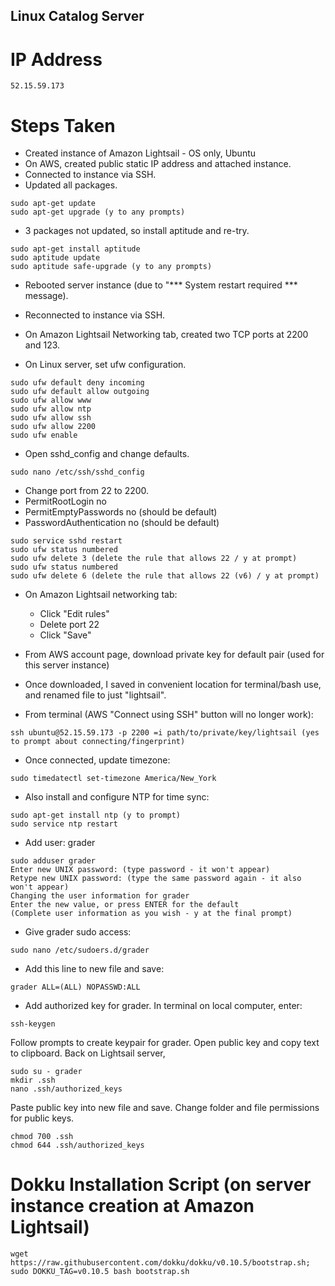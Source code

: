 ## Linux Catalog Server

# IP Address
```
52.15.59.173
```

# Steps Taken
- Created instance of Amazon Lightsail - OS only, Ubuntu
- On AWS, created public static IP address and attached instance.
- Connected to instance via SSH.
- Updated all packages.
```
sudo apt-get update
sudo apt-get upgrade (y to any prompts)
```
- 3 packages not updated, so install aptitude and re-try.
```
sudo apt-get install aptitude
sudo aptitude update
sudo aptitude safe-upgrade (y to any prompts)
```
- Rebooted server instance (due to "*** System restart required *** message).
- Reconnected to instance via SSH.

- On Amazon Lightsail Networking tab, created two TCP ports at 2200 and 123.
- On Linux server, set ufw configuration.
```
sudo ufw default deny incoming
sudo ufw default allow outgoing
sudo ufw allow www
sudo ufw allow ntp
sudo ufw allow ssh
sudo ufw allow 2200
sudo ufw enable
```
- Open sshd_config and change defaults.
```
sudo nano /etc/ssh/sshd_config
```
   - Change port from 22 to 2200.
   - PermitRootLogin no
   - PermitEmptyPasswords no (should be default)
   - PasswordAuthentication no (should be default)
```
sudo service sshd restart
sudo ufw status numbered
sudo ufw delete 3 (delete the rule that allows 22 / y at prompt)
sudo ufw status numbered
sudo ufw delete 6 (delete the rule that allows 22 (v6) / y at prompt)
```
   
- On Amazon Lightsail networking tab:
   - Click "Edit rules"
   - Delete port 22
   - Click "Save"
   
- From AWS account page, download private key for default pair (used for this server instance)
- Once downloaded, I saved in convenient location for terminal/bash use, and renamed file to just "lightsail".
- From terminal (AWS "Connect using SSH" button will no longer work):
```
ssh ubuntu@52.15.59.173 -p 2200 =i path/to/private/key/lightsail (yes to prompt about connecting/fingerprint)
```
- Once connected, update timezone:
```
sudo timedatectl set-timezone America/New_York
```
- Also install and configure NTP for time sync:
```
sudo apt-get install ntp (y to prompt)
sudo service ntp restart
```
- Add user: grader
```
sudo adduser grader
Enter new UNIX password: (type password - it won't appear)
Retype new UNIX password: (type the same password again - it also won't appear)
Changing the user information for grader
Enter the new value, or press ENTER for the default
(Complete user information as you wish - y at the final prompt)
```
- Give grader sudo access:
```
sudo nano /etc/sudoers.d/grader
```
- Add this line to new file and save:
```
grader ALL=(ALL) NOPASSWD:ALL
```
- Add authorized key for grader. In terminal on local computer, enter:
```
ssh-keygen
```
Follow prompts to create keypair for grader.
Open public key and copy text to clipboard.
Back on Lightsail server,
```
sudo su - grader
mkdir .ssh
nano .ssh/authorized_keys
```
Paste public key into new file and save.
Change folder and file permissions for public keys.
```
chmod 700 .ssh
chmod 644 .ssh/authorized_keys
```



# Dokku Installation Script (on server instance creation at Amazon Lightsail)
```
wget https://raw.githubusercontent.com/dokku/dokku/v0.10.5/bootstrap.sh;
sudo DOKKU_TAG=v0.10.5 bash bootstrap.sh
```
